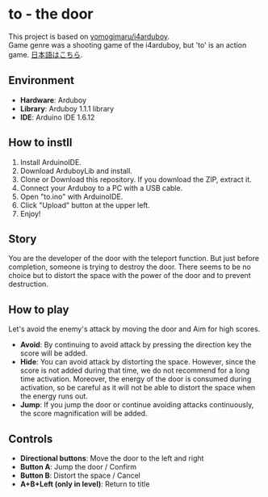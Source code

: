 # to - the door
This project is based on [yomogimaru/i4arduboy](https://github.com/yomogimaru/i4arduboy).  
Game genre was a shooting game of the i4arduboy, but 'to' is an action game.
[日本語はこちら](https://github.com/waday/to/blob/master/README_ja.md).

## Environment
- **Hardware**: Arduboy
- **Library**: Arduboy 1.1.1 library
- **IDE**: Arduino IDE 1.6.12

## How to instll
1. Install ArduinoIDE.
2. Download ArduboyLib and install.
3. Clone or Download this repository. If you download the ZIP, extract it.
4. Connect your Arduboy to a PC with a USB cable.
5. Open "to.ino" with ArduinoIDE.
6. Click "Upload" button at the upper left.
7. Enjoy!

## Story
You are the developer of the door with the teleport function. But just before completion, someone is trying to destroy the door. There seems to be no choice but to distort the space with the power of the door and to prevent destruction.

## How to play
Let's avoid the enemy's attack by moving the door and Aim for high scores.

- **Avoid**: By continuing to avoid attack by pressing the direction key the score will be added.
- **Hide**: You can avoid attack by distorting the space. However, since the score is not added during that time, we do not recommend for a long time activation. Moreover, the energy of the door is consumed during activation, so be careful as it will not be able to distort the space when the energy runs out.
- **Jump**: If you jump the door or continue avoiding attacks continuously, the score magnification will be added.

## Controls
 + **Directional buttons**: Move the door to the left and right
 + **Button A**: Jump the door / Confirm
 + **Button B**: Distort the space / Cancel
 + **A+B+Left (only in level)**: Return to title

